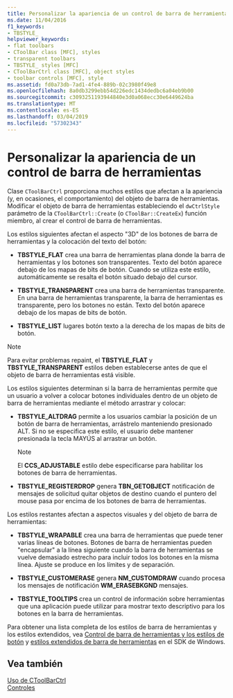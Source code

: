 ```yaml
---
title: Personalizar la apariencia de un control de barra de herramientas
ms.date: 11/04/2016
f1_keywords:
- TBSTYLE_
helpviewer_keywords:
- flat toolbars
- CToolBar class [MFC], styles
- transparent toolbars
- TBSTYLE_ styles [MFC]
- CToolBarCtrl class [MFC], object styles
- toolbar controls [MFC], style
ms.assetid: fd0a73db-7ad1-4fe4-889b-02c3980f49e8
ms.openlocfilehash: 8a0db3299ebb54d226edc1434dedbc6a04eb9b00
ms.sourcegitcommit: c3093251193944840e3d0a068ecc30e6449624ba
ms.translationtype: MT
ms.contentlocale: es-ES
ms.lasthandoff: 03/04/2019
ms.locfileid: "57302343"
---
```

# <a name="customizing-the-appearance-of-a-toolbar-control"></a>Personalizar la apariencia de un control de barra de herramientas

Clase `CToolBarCtrl` proporciona muchos estilos que afectan a la apariencia (y, en ocasiones, el comportamiento) del objeto de barra de herramientas. Modificar el objeto de barra de herramientas estableciendo el `dwCtrlStyle` parámetro de la `CToolBarCtrl::Create` (o `CToolBar::CreateEx`) función miembro, al crear el control de barra de herramientas.

Los estilos siguientes afectan el aspecto "3D" de los botones de barra de herramientas y la colocación del texto del botón:

- **TBSTYLE_FLAT** crea una barra de herramientas plana donde la barra de herramientas y los botones son transparentes. Texto del botón aparece debajo de los mapas de bits de botón. Cuando se utiliza este estilo, automáticamente se resalta el botón situado debajo del cursor.

- **TBSTYLE_TRANSPARENT** crea una barra de herramientas transparente. En una barra de herramientas transparente, la barra de herramientas es transparente, pero los botones no están. Texto del botón aparece debajo de los mapas de bits de botón.

- **TBSTYLE_LIST** lugares botón texto a la derecha de los mapas de bits de botón.

> [!NOTE]
>  Para evitar problemas repaint, el **TBSTYLE_FLAT** y **TBSTYLE_TRANSPARENT** estilos deben establecerse antes de que el objeto de barra de herramientas está visible.

Los estilos siguientes determinan si la barra de herramientas permite que un usuario a volver a colocar botones individuales dentro de un objeto de barra de herramientas mediante el método arrastrar y colocar:

- **TBSTYLE_ALTDRAG** permite a los usuarios cambiar la posición de un botón de barra de herramientas, arrástrelo manteniendo presionado ALT. Si no se especifica este estilo, el usuario debe mantener presionada la tecla MAYÚS al arrastrar un botón.

    > [!NOTE]
    >  El **CCS_ADJUSTABLE** estilo debe especificarse para habilitar los botones de barra de herramientas.

- **TBSTYLE_REGISTERDROP** genera **TBN_GETOBJECT** notificación de mensajes de solicitud quitar objetos de destino cuando el puntero del mouse pasa por encima de los botones de barra de herramientas.

Los estilos restantes afectan a aspectos visuales y del objeto de barra de herramientas:

- **TBSTYLE_WRAPABLE** crea una barra de herramientas que puede tener varias líneas de botones. Botones de barra de herramientas pueden "encapsular" a la línea siguiente cuando la barra de herramientas se vuelve demasiado estrecho para incluir todos los botones en la misma línea. Ajuste se produce en los límites y de separación.

- **TBSTYLE_CUSTOMERASE** genera **NM_CUSTOMDRAW** cuando procesa los mensajes de notificación **WM_ERASEBKGND** mensajes.

- **TBSTYLE_TOOLTIPS** crea un control de información sobre herramientas que una aplicación puede utilizar para mostrar texto descriptivo para los botones en la barra de herramientas.

Para obtener una lista completa de los estilos de barra de herramientas y los estilos extendidos, vea [Control de barra de herramientas y los estilos de botón](/windows/desktop/Controls/toolbar-control-and-button-styles) y [estilos extendidos de barra de herramientas](/windows/desktop/Controls/toolbar-extended-styles) en el SDK de Windows.

## <a name="see-also"></a>Vea también

[Uso de CToolBarCtrl](../mfc/using-ctoolbarctrl.md)<br/>
[Controles](../mfc/controls-mfc.md)
